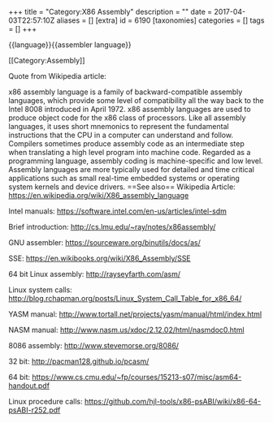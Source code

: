 +++
title = "Category:X86 Assembly"
description = ""
date = 2017-04-03T22:57:10Z
aliases = []
[extra]
id = 6190
[taxonomies]
categories = []
tags = []
+++

{{language}}{{assembler language}}

[[Category:Assembly]]

Quote from Wikipedia article:

x86 assembly language is a family of backward-compatible assembly languages, which provide some level of compatibility all the way back to the Intel 8008 introduced in April 1972. x86 assembly languages are used to produce object code for the x86 class of processors. Like all assembly languages, it uses short mnemonics to represent the fundamental instructions that the CPU in a computer can understand and follow. Compilers sometimes produce assembly code as an intermediate step when translating a high level program into machine code. Regarded as a programming language, assembly coding is machine-specific and low level. Assembly languages are more typically used for detailed and time critical applications such as small real-time embedded systems or operating system kernels and device drivers.
==See also==
Wikipedia Article: https://en.wikipedia.org/wiki/X86_assembly_language

Intel manuals: https://software.intel.com/en-us/articles/intel-sdm

Brief introduction: http://cs.lmu.edu/~ray/notes/x86assembly/

GNU assembler: https://sourceware.org/binutils/docs/as/

SSE: https://en.wikibooks.org/wiki/X86_Assembly/SSE

64 bit Linux assembly: http://rayseyfarth.com/asm/

Linux system calls: http://blog.rchapman.org/posts/Linux_System_Call_Table_for_x86_64/

YASM manual: http://www.tortall.net/projects/yasm/manual/html/index.html

NASM manual: http://www.nasm.us/xdoc/2.12.02/html/nasmdoc0.html

8086 assembly: http://www.stevemorse.org/8086/

32 bit: http://pacman128.github.io/pcasm/

64 bit: https://www.cs.cmu.edu/~fp/courses/15213-s07/misc/asm64-handout.pdf

Linux procedure calls: https://github.com/hjl-tools/x86-psABI/wiki/x86-64-psABI-r252.pdf
